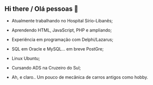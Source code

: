 ## Hi there / Olá pessoas 👋

- Atualmente trabalhando no Hospital Sírio-Libanês;

- Aprendendo HTML, JavaScript, PHP e ampliando;
  
- Experiência em programação com Delphi/Lazarus;

- SQL em Oracle e MySQL... em breve PostGre;

- Linux Ubuntu;

- Cursando ADS na Cruzeiro do Sul;

- Ah, e claro.. Um pouco de mecânica de carros antigos como hobby.

<!--
**RenatoGabriel-lab/RenatoGabriel-lab** is a ✨ _special_ ✨ repository because its `README.md` (this file) appears on your GitHub profile.

Here are some ideas to get you started:

- 🔭 I’m currently working on ...
- 🌱 I’m currently learning ...
- 👯 I’m looking to collaborate on ...
- 🤔 I’m looking for help with ...
- 💬 Ask me about ...
- 📫 How to reach me: ...
- 😄 Pronouns: ...
- ⚡ Fun fact: ...
-->

